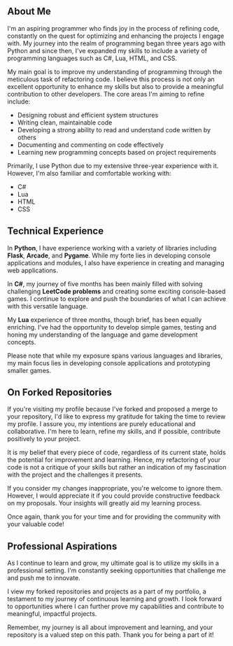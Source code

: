 ## About Me

I'm an aspiring programmer who finds joy in the process of refining code, constantly on the quest for optimizing and enhancing the projects I engage with. My journey into the realm of programming began three years ago with Python and since then, I've expanded my skills to include a variety of programming languages such as C#, Lua, HTML, and CSS.

My main goal is to improve my understanding of programming through the meticulous task of refactoring code. I believe this process is not only an excellent opportunity to enhance my skills but also to provide a meaningful contribution to other developers. The core areas I'm aiming to refine include:

- Designing robust and efficient system structures
- Writing clean, maintainable code
- Developing a strong ability to read and understand code written by others
- Documenting and commenting on code effectively
- Learning new programming concepts based on project requirements

Primarily, I use Python due to my extensive three-year experience with it. However, I'm also familiar and comfortable working with:

- C#
- Lua
- HTML
- CSS

## Technical Experience

In **Python**, I have experience working with a variety of libraries including **Flask**, **Arcade**, and **Pygame**. While my forte lies in developing console applications and modules, I also have experience in creating and managing web applications.

In **C#**, my journey of five months has been mainly filled with solving challenging **LeetCode problems** and creating some exciting console-based games. I continue to explore and push the boundaries of what I can achieve with this versatile language.

My **Lua** experience of three months, though brief, has been equally enriching. I've had the opportunity to develop simple games, testing and honing my understanding of the language and game development concepts.

Please note that while my exposure spans various languages and libraries, my main focus lies in developing console applications and prototyping smaller games.

## On Forked Repositories

If you're visiting my profile because I've forked and proposed a merge to your repository, I'd like to express my gratitude for taking the time to review my profile. I assure you, my intentions are purely educational and collaborative. I'm here to learn, refine my skills, and if possible, contribute positively to your project.

It is my belief that every piece of code, regardless of its current state, holds the potential for improvement and learning. Hence, my refactoring of your code is not a critique of your skills but rather an indication of my fascination with the project and the challenges it presents. 

If you consider my changes inappropriate, you're welcome to ignore them. However, I would appreciate it if you could provide constructive feedback on my proposals. Your insights will greatly aid my learning process.

Once again, thank you for your time and for providing the community with your valuable code!

## Professional Aspirations

As I continue to learn and grow, my ultimate goal is to utilize my skills in a professional setting. I'm constantly seeking opportunities that challenge me and push me to innovate. 

I view my forked repositories and projects as a part of my portfolio, a testament to my journey of continuous learning and growth. I look forward to opportunities where I can further prove my capabilities and contribute to meaningful, impactful projects.

Remember, my journey is all about improvement and learning, and your repository is a valued step on this path. Thank you for being a part of it!
